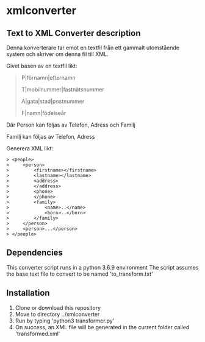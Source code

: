 # xmlconverter

## Text to XML Converter description

Denna konverterare tar emot en textfil från ett gammalt utomstående system och skriver om denna fil till XML.

Givet basen av en textfil likt:

> P|förnamn|efternamn
>
> T|mobilnummer|fastnätsnummer
>
> A|gata|stad|postnummer
>
> F|namn|födelseår

Där Person kan följas av Telefon, Adress och Familj<br>

Familj kan följas av Telefon, Adress

Generera XML likt:

```
> <people>
>     <person>
>         <firstname></firstname>
>         <lastname></lastname>
>         <address>
>         </address>
>         <phone>
>         </phone>
>         <family>
>             <name>..</name>
>             <born>..</born>
>         </family>
>     </person>
>     <person>...</person>
> </people>
```

## Dependencies

This converter script runs in a python 3.6.9 environment
The script assumes the base text file to convert to be named 'to_transform.txt'

## Installation

1. Clone or download this repository
2. Move to directory ../xmlconverter
3. Run by typing 'python3 transformer.py'
4. On success, an XML file will be generated in the current folder called 'transformed.xml'

